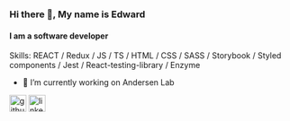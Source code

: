 ### Hi there 👋, My name is Edward
#### I am a software developer

Skills: 
REACT / Redux / JS / TS / HTML / CSS / SASS / Storybook / Styled components / Jest / React-testing-library / Enzyme

- 🔭 I’m currently working on Andersen Lab 


[<img src='https://cdn.jsdelivr.net/npm/simple-icons@3.0.1/icons/github.svg' alt='github' height='30'>](https://github.com/eduardbrukish)  [<img src='https://cdn.jsdelivr.net/npm/simple-icons@3.0.1/icons/linkedin.svg' alt='linkedin' height='30'>](https://www.linkedin.com/in/eduard-brukish/)  
